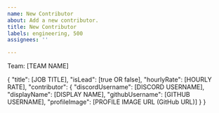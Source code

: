 ```yaml
---
name: New Contributor
about: Add a new contributor.
title: New Contributor
labels: engineering, 500
assignees: ''

---
```


Team: [TEAM NAME]

{
  "title": [JOB TITLE],
  "isLead": [true OR false],
  "hourlyRate": [HOURLY RATE],
  "contributor": {
    "discordUsername": [DISCORD USERNAME],
    "displayName": [DISPLAY NAME],
    "githubUsername": [GITHUB USERNAME],
    "profileImage": [PROFILE IMAGE URL (GitHub URL)]
  }
}
